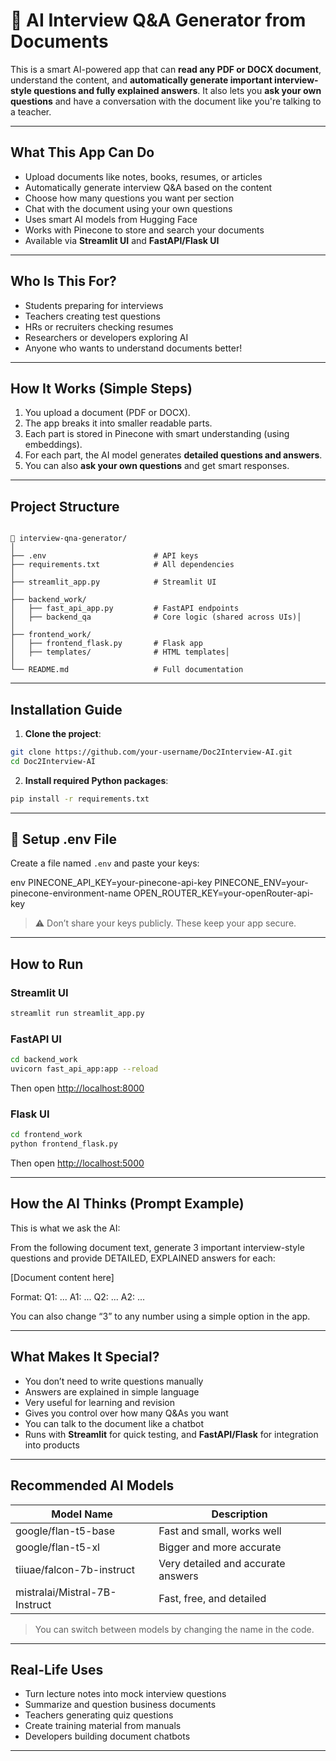 # 📄 AI Interview Q&A Generator from Documents

This is a smart AI-powered app that can **read any PDF or DOCX document**, understand the content, and **automatically generate important interview-style questions and fully explained answers**. It also lets you **ask your own questions** and have a conversation with the document like you're talking to a teacher.

---

## What This App Can Do

- Upload documents like notes, books, resumes, or articles  
- Automatically generate interview Q&A based on the content  
- Choose how many questions you want per section  
- Chat with the document using your own questions  
- Uses smart AI models from Hugging Face  
- Works with Pinecone to store and search your documents  
- Available via **Streamlit UI** and **FastAPI/Flask UI**  

---

## Who Is This For?

- Students preparing for interviews
- Teachers creating test questions
- HRs or recruiters checking resumes
- Researchers or developers exploring AI
- Anyone who wants to understand documents better!

---

## How It Works (Simple Steps)

1. You upload a document (PDF or DOCX).
2. The app breaks it into smaller readable parts.
3. Each part is stored in Pinecone with smart understanding (using embeddings).
4. For each part, the AI model generates **detailed questions and answers**.
5. You can also **ask your own questions** and get smart responses.

---

## Project Structure
```

📁 interview-qna-generator/
│              
├── .env                        # API keys
├── requirements.txt            # All dependencies
│
├── streamlit_app.py            # Streamlit UI
│
├── backend_work/
│   ├── fast_api_app.py         # FastAPI endpoints
│   ├── backend_qa              # Core logic (shared across UIs)│   
│
├── frontend_work/
│   ├── frontend_flask.py       # Flask app
│   ├── templates/              # HTML templates│   
│
└── README.md                   # Full documentation
```

---

## Installation Guide

1. **Clone the project**:

```bash
git clone https://github.com/your-username/Doc2Interview-AI.git
cd Doc2Interview-AI
```

2. **Install required Python packages**:

```bash
pip install -r requirements.txt
```

---

## 🔐 Setup .env File

Create a file named `.env` and paste your keys:

env
PINECONE_API_KEY=your-pinecone-api-key
PINECONE_ENV=your-pinecone-environment-name
OPEN_ROUTER_KEY=your-openRouter-api-key


> ⚠ Don’t share your keys publicly. These keep your app secure.

---

## How to Run

### Streamlit UI

```bash
streamlit run streamlit_app.py
```

### FastAPI UI

```bash
cd backend_work
uvicorn fast_api_app:app --reload
```

Then open [http://localhost:8000](http://localhost:8000)

### Flask UI

```bash
cd frontend_work
python frontend_flask.py
```

Then open [http://localhost:5000](http://localhost:5000)

---

## How the AI Thinks (Prompt Example)

This is what we ask the AI:


From the following document text, generate 3 important interview-style questions
and provide DETAILED, EXPLAINED answers for each:

[Document content here]

Format:
Q1: ...
A1: ...
Q2: ...
A2: ...


You can also change “3” to any number using a simple option in the app.

---

## What Makes It Special?

- You don’t need to write questions manually  
- Answers are explained in simple language  
- Very useful for learning and revision  
- Gives you control over how many Q&As you want  
- You can talk to the document like a chatbot  
- Runs with **Streamlit** for quick testing, and **FastAPI/Flask** for integration into products

---

## Recommended AI Models

| Model Name                  | Description                       |
|----------------------------|-----------------------------------|
| google/flan-t5-base        | Fast and small, works well        |
| google/flan-t5-xl          | Bigger and more accurate          |
| tiiuae/falcon-7b-instruct  | Very detailed and accurate answers|
| mistralai/Mistral-7B-Instruct | Fast, free, and detailed         |

> You can switch between models by changing the name in the code.

---

## Real-Life Uses

- Turn lecture notes into mock interview questions  
- Summarize and question business documents  
- Teachers generating quiz questions  
- Create training material from manuals  
- Developers building document chatbots  

---
